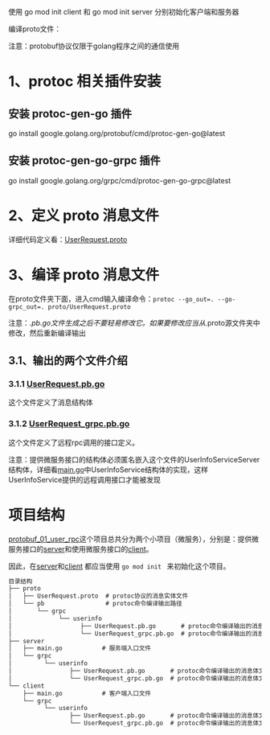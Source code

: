 

使用 go mod init client 和 go mod init server 分别初始化客户端和服务器

编译proto文件：


注意：protobuf协议仅限于golang程序之间的通信使用


# 1、protoc 相关插件安装

## 安装 protoc-gen-go 插件
go install google.golang.org/protobuf/cmd/protoc-gen-go@latest

## 安装 protoc-gen-go-grpc 插件
go install google.golang.org/grpc/cmd/protoc-gen-go-grpc@latest


# 2、定义 proto 消息文件

详细代码定义看：[UserRequest.proto](proto%2FUserRequest.proto)

# 3、编译 proto 消息文件

在proto文件夹下面，进入cmd输入编译命令：```protoc --go_out=. --go-grpc_out=. proto/UserRequest.proto```

注意：*.pb.go文件生成之后不要轻易修改它。如果要修改应当从*.proto源文件夹中修改，然后重新编译输出

## 3.1、输出的两个文件介绍

### 3.1.1 [UserRequest.pb.go](proto%2Fgrpc%2Fuserinfo%2FUserRequest.pb.go)

这个文件定义了消息结构体


### 3.1.2 [UserRequest_grpc.pb.go](proto%2Fgrpc%2Fuserinfo%2FUserRequest_grpc.pb.go)

这个文件定义了远程rpc调用的接口定义。

注意：提供微服务接口的结构体必须匿名嵌入这个文件的UserInfoServiceServer结构体，详细看[main.go](server%2Fmain.go)中UserInfoService结构体的实现，这样UserInfoService提供的远程调用接口才能被发现


# 项目结构

[protobuf_01_user_rpc]()这个项目总共分为两个小项目（微服务），分别是：提供微服务接口的[server](server)和使用微服务接口的[client](client)。

因此，在[server](server)和[client](client) 都应当使用 ```go mod init ``` 来初始化这个项目。



```markdown
目录结构
├── proto
│   ├── UserRequest.proto  # protoc协议的消息实体文件
│   └── pb                 # protoc命令编译输出路径
│       └── grpc
│             └── userinfo
│                   ├── UserRequest.pb.go       # protoc命令编译输出的消息体文件，定义远程调用grpc的消息体
│                   └── UserRequest_grpc.pb.go  # protoc命令编译输出的消息体文件，定义远程调用grpc的接口
├── server
│   ├── main.go           # 服务端入口文件
│   └── grpc
│         └── userinfo
│                ├── UserRequest.pb.go       # protoc命令编译输出的消息体文件，定义远程调用grpc的消息体【由UserRequest.proto编译而来】
│                └── UserRequest_grpc.pb.go  # protoc命令编译输出的消息体文件，定义远程调用grpc的接口【由UserRequest.proto编译而来】
└── client
    ├── main.go           # 客户端入口文件
    └── grpc
          └── userinfo
                 ├── UserRequest.pb.go       # protoc命令编译输出的消息体文件，定义远程调用grpc的消息体【由UserRequest.proto编译而来】
                 └── UserRequest_grpc.pb.go  # protoc命令编译输出的消息体文件，定义远程调用grpc的接口【由UserRequest.proto编译而来】
```
